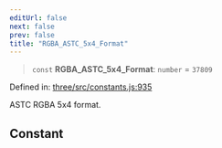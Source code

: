```yaml
---
editUrl: false
next: false
prev: false
title: "RGBA_ASTC_5x4_Format"
---
```


> `const` **RGBA\_ASTC\_5x4\_Format**: `number` = `37809`

Defined in: [three/src/constants.js:935](https://github.com/DefinitelyMaybe/three-i18n/blob/fa57b79433d1c349ffb23a78727299c8d4190136/three/src/constants.js#L935)

ASTC RGBA 5x4 format.

## Constant
